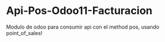 # Api-Pos-Odoo11-Facturacion
Modulo de odoo para consumir api con el method pos, usando point_of_sales! 
